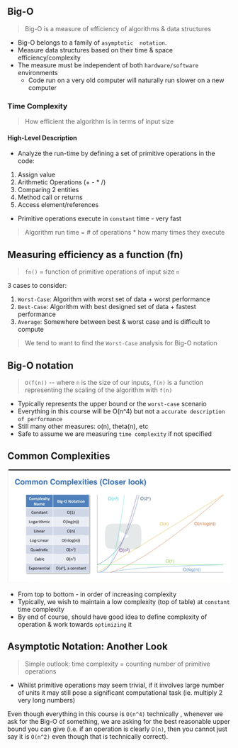 ## Big-O 
> Big-O is a measure of efficiency of algorithms & data structures
* Big-O belongs to a family of `asymptotic  notation`.
* Measure data structures based on their time & space efficiency/complexity
* The measure must be independent of both `hardware/software` environments
    * Code run on a very old computer will naturally run slower on a new computer
### Time Complexity
> How efficient the algorithm is in terms of input size

#### High-Level Description
* Analyze the run-time by defining a set of primitive operations in the code:
1. Assign value
2. Arithmetic Operations (+ - * /)
3. Comparing 2 entities
4. Method call or returns
5. Access element/references
* Primitive operations execute in `constant` time - very fast
> Algorithm run time = # of operations * how many times they execute

## Measuring efficiency as a function (fn)
>`fn()` = function of primitive operations of input size `n`

3 cases to consider:
1. `Worst-Case`: Algorithm with worst set of data + worst performance
2. `Best-Case`: Algorithm with best designed set of data + fastest performance
3. `Average`: Somewhere between best & worst case and is difficult to compute
> We tend to want to find the `Worst-Case` analysis for Big-O notation

## Big-O notation
> `O(f(n))` -- where `n` is the size of our inputs, `f(n)` is a function representing the scaling of the algorithm with `f(n)`
* Typically represents the upper bound or the `worst-case` scenario
* Everything in this course will be O(n^4) but not a `accurate description of performance`
* Still many other measures: o(n), theta(n), etc
* Safe to assume we are measuring `time complexity` if not specified

## Common Complexities
![This is meant to show the complexity image](https://github.com/Ben-Tay/Git/blob/main/Data%20Structures%20&%20Algo/src/Module%200/Complexity.png?raw=true)

* From top to bottom - in order of increasing complexity
* Typically, we wish to maintain a low complexity (top of table) at `constant` time complexity 
* By end of course, should have good idea to define complexity of operation & work towards `optimizing` it
## Asymptotic Notation: Another Look
> Simple outlook: time complexity = counting number of primitive operations
* Whilst primitive operations may seem trivial, if it involves large number of units it may still pose a significant computational task (ie. multiply 2 very long numbers)

Even though everything in this course is `O(n^4)` technically , whenever we ask for the Big-O of something, we are asking for the best reasonable upper bound you can give (i.e. if an operation is clearly `O(n)`, then you cannot just say it is `O(n^2)` even though that is technically correct).